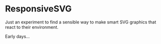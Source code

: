 ResponsiveSVG
=============

Just an experiment to find a sensible way to make smart SVG graphics that react to their environment. 

Early days... 

